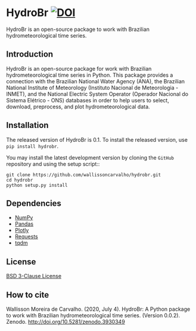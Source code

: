 # HydroBr [![DOI](https://zenodo.org/badge/DOI/10.5281/zenodo.3930349.svg)](https://doi.org/10.5281/zenodo.3930349)

HydroBr is an open-source package to work with Brazilian hydrometeorological time series.

Introduction
------------
HydroBr is an open-source package for work with Brazilian hydrometeorological time series in Python. This package
provides a connection with the Brazilian  National Water Agency (ANA), the Brazilian National Institute of Meteorology
(Instituto Nacional de Meteorologia - INMET), and the National Electric System Operator (Operador Nacional do Sistema
Elétrico - ONS) databases in order to help users to select, download, preprocess, and plot hydrometeorological  data. 

Installation
------------
The released version of HydroBr is 0.1.  To install the released
version, use ``pip install hydrobr``.

You may install the latest development version by cloning the
`GitHub` repository and using the setup script::

    git clone https://github.com/wallissoncarvalho/hydrobr.git
    cd hydrobr
    python setup.py install

## Dependencies
- [NumPy](https://numpy.org/)
- [Pandas](https://pandas.pydata.org/)
- [Plotly](https://plotly.com/python/)
- [Requests](https://requests.readthedocs.io/en/master/)
- [tqdm](https://github.com/tqdm/tqdm)

## License
[BSD 3-Clause License](https://github.com/wallissoncarvalho/hydrobr/blob/master/LICENSE)

## How to cite
Wallisson Moreira de Carvalho. (2020, July 4). HydroBr: A Python package to work with Brazilian hydrometeorological
time series. (Version 0.0.2). Zenodo. http://doi.org/10.5281/zenodo.3930349